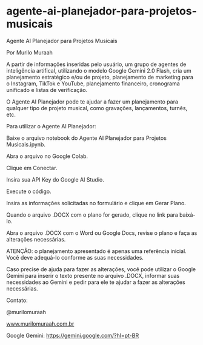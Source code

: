 # agente-ai-planejador-para-projetos-musicais

Agente AI Planejador para Projetos Musicais

Por Murilo Muraah


A partir de informações inseridas pelo usuário, um grupo de agentes de inteligência artifical, utilizando o modelo Google Gemini 2.0 Flash, cria um planejamento estratégico e/ou de projeto, planejamento de marketing para o Instagram, TikTok e YouTube, planejamento financeiro, cronograma unificado e listas de verificação.


O Agente AI Planejador pode te ajudar a fazer um planejamento para qualquer tipo de projeto musical, como gravações, lançamentos, turnês, etc.


Para utilizar o Agente AI Planejador: 

Baixe o arquivo notebook do Agente AI Planejador para Projetos Musicais.ipynb.

Abra o arquivo no Google Colab.

Clique em Conectar.

Insira sua API Key do Google AI Studio.

Execute o código.

Insira as informações solicitadas no formulário e clique em Gerar Plano.

Quando o arquivo .DOCX com o plano for gerado, clique no link para baixá-lo.

Abra o arquivo .DOCX com o Word ou Google Docs, revise o plano e faça as alterações necessárias.


ATENÇÃO: o planejamento apresentado é apenas uma referência inicial. Você deve adequá-lo conforme as suas necessidades.

Caso precise de ajuda para fazer as alterações, você pode utilizar o Google Gemini para inserir o texto presente no arquivo .DOCX, informar suas necessidades ao Gemini e pedir para ele te ajudar a fazer as alterações necessárias.


Contato:

@murilomuraah

www.murilomuraah.com.br


Google Gemini: https://gemini.google.com/?hl=pt-BR
